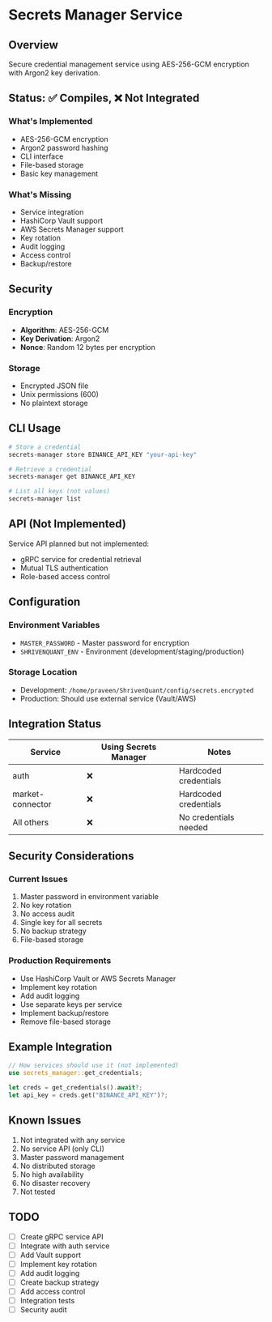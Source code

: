 # Secrets Manager Service

## Overview
Secure credential management service using AES-256-GCM encryption with Argon2 key derivation.

## Status: ✅ Compiles, ❌ Not Integrated

### What's Implemented
- AES-256-GCM encryption
- Argon2 password hashing
- CLI interface
- File-based storage
- Basic key management

### What's Missing
- Service integration
- HashiCorp Vault support
- AWS Secrets Manager support
- Key rotation
- Audit logging
- Access control
- Backup/restore

## Security

### Encryption
- **Algorithm**: AES-256-GCM
- **Key Derivation**: Argon2
- **Nonce**: Random 12 bytes per encryption

### Storage
- Encrypted JSON file
- Unix permissions (600)
- No plaintext storage

## CLI Usage

```bash
# Store a credential
secrets-manager store BINANCE_API_KEY "your-api-key"

# Retrieve a credential
secrets-manager get BINANCE_API_KEY

# List all keys (not values)
secrets-manager list
```

## API (Not Implemented)

Service API planned but not implemented:
- gRPC service for credential retrieval
- Mutual TLS authentication
- Role-based access control

## Configuration

### Environment Variables
- `MASTER_PASSWORD` - Master password for encryption
- `SHRIVENQUANT_ENV` - Environment (development/staging/production)

### Storage Location
- Development: `/home/praveen/ShrivenQuant/config/secrets.encrypted`
- Production: Should use external service (Vault/AWS)

## Integration Status

| Service | Using Secrets Manager | Notes |
|---------|----------------------|-------|
| auth | ❌ | Hardcoded credentials |
| market-connector | ❌ | Hardcoded credentials |
| All others | ❌ | No credentials needed |

## Security Considerations

### Current Issues
1. Master password in environment variable
2. No key rotation
3. No access audit
4. Single key for all secrets
5. No backup strategy
6. File-based storage

### Production Requirements
- Use HashiCorp Vault or AWS Secrets Manager
- Implement key rotation
- Add audit logging
- Use separate keys per service
- Implement backup/restore
- Remove file-based storage

## Example Integration

```rust
// How services should use it (not implemented)
use secrets_manager::get_credentials;

let creds = get_credentials().await?;
let api_key = creds.get("BINANCE_API_KEY")?;
```

## Known Issues

1. Not integrated with any service
2. No service API (only CLI)
3. Master password management
4. No distributed storage
5. No high availability
6. No disaster recovery
7. Not tested

## TODO

- [ ] Create gRPC service API
- [ ] Integrate with auth service
- [ ] Add Vault support
- [ ] Implement key rotation
- [ ] Add audit logging
- [ ] Create backup strategy
- [ ] Add access control
- [ ] Integration tests
- [ ] Security audit